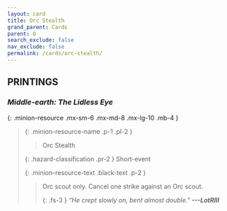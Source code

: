 ```yaml
---
layout: card
title: Orc Stealth
grand_parent: Cards
parent: O
search_exclude: false
nav_exclude: false
permalink: /cards/orc-stealth/
---
```


## PRINTINGS


### _Middle-earth: The Lidless Eye_

{: .minion-resource .mx-sm-6 .mx-md-8 .mx-lg-10 .mb-4 }
> {: .minion-resource-name .p-1 .pl-2 }
> > <div class="hazard-mp"></div>
> > <div class="card-name">Orc Stealth</div>
>
> {: .hazard-classification .pr-2 }
> Short-event
>
> {: .minion-resource-text .black-text .p-2 }
> > Orc scout only. Cancel one strike against an Orc scout. 
> > 
> > {: .fs-3 } 
> > _“He crept slowly on, bent almost double."_ ***---&#65279;LotRIII*** 
> 
